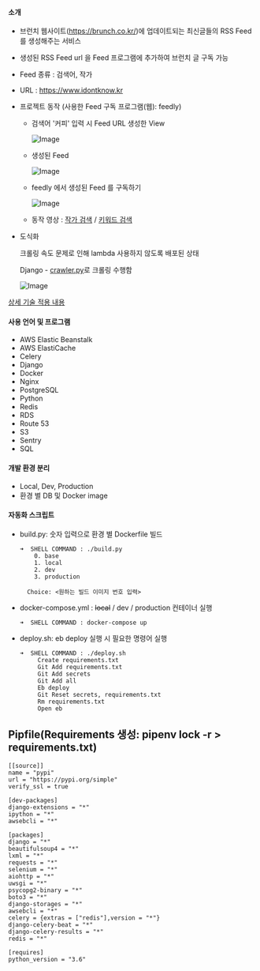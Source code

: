 
#### 소개

- 브런치 웹사이트(https://brunch.co.kr/)에 업데이트되는 최신글들의 RSS Feed 를 생성해주는 서비스

- 생성된 RSS Feed url 을 Feed 프로그램에 추가하여 브런치 글 구독 가능

- Feed 종류 : 검색어, 작가

- URL : https://www.idontknow.kr

- 프로젝트 동작 (사용한 Feed 구독 프로그램(웹): feedly)

  - 검색어 '커피' 입력 시 Feed URL 생성한 View

    ![Image](https://github.com/kimdohwan/MyStudy/blob/master/project/images/brunch/search.png)

    

  - 생성된 Feed

    ![Image](https://github.com/kimdohwan/MyStudy/blob/master/project/images/brunch/feed.png)

    

  - feedly 에서 생성된 Feed 를 구독하기

    ![Image](https://github.com/kimdohwan/MyStudy/blob/master/project/images/brunch/feedly.png)

    

  - 동작 영상 : [작가 검색](https://youtu.be/m4htPBcDcng) / [키워드 검색](https://youtu.be/1qhyNqZItJI)

- 도식화

  크롤링 속도 문제로 인해 lambda 사용하지 않도록 배포된 상태

  Django - [crawler.py](https://github.com/kimdohwan/Brunch-RSS-Feed/blob/master/app/articles/utils/crawling/crawler.py)로 크롤링 수행함

  ![Image](https://github.com/kimdohwan/Project/blob/master/blueprint_brunch.png)

[상세 기술 적용 내용](https://github.com/kimdohwan/MyStudy/blob/master/project/BrunchRssFeed.md)

#### 사용 언어 및 프로그램 

- AWS Elastic Beanstalk
- AWS ElastiCache
- Celery
- Django
- Docker
- Nginx
- PostgreSQL
- Python
- Redis
- RDS
- Route 53
- S3
- Sentry
- SQL

#### 개발 환경 분리

- Local, Dev, Production
- 환경 별 DB 및 Docker image

#### 자동화 스크립트

- build.py: 숫자 입력으로 환경 별 Dockerfile 빌드
  ```
  ➜  SHELL COMMAND : ./build.py
      0. base
      1. local
      2. dev
      3. production
  
  	Choice: <원하는 빌드 이미지 번호 입력>
  ```

- docker-compose.yml : ~~local~~ / dev / production 컨테이너 실행

    ```
    ➜  SHELL COMMAND : docker-compose up
    ```

- deploy.sh: eb deploy 실행 시 필요한 명령어 실행
    ```
    ➜  SHELL COMMAND : ./deploy.sh 
         Create requirements.txt
         Git Add requirements.txt
         Git Add secrets
         Git Add all
         Eb deploy
         Git Reset secrets, requirements.txt
         Rm requirements.txt
         Open eb
    ```

## Pipfile(Requirements 생성: pipenv lock -r > requirements.txt)

  ```
[[source]]
name = "pypi"
url = "https://pypi.org/simple"
verify_ssl = true

[dev-packages]
django-extensions = "*"
ipython = "*"
awsebcli = "*"

[packages]
django = "*"
beautifulsoup4 = "*"
lxml = "*"
requests = "*"
selenium = "*"
aiohttp = "*"
uwsgi = "*"
psycopg2-binary = "*"
boto3 = "*"
django-storages = "*"
awsebcli = "*"
celery = {extras = ["redis"],version = "*"}
django-celery-beat = "*"
django-celery-results = "*"
redis = "*"

[requires]
python_version = "3.6"
  ```
